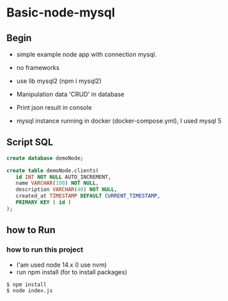# Basic-node-mysql

## Begin
- simple example node app with connection mysql.

- no frameworks

- use lib mysql2 (npm i mysql2) 

- Manipulation data 'CRUD' in database

- Print json result in console

- mysql instance running in docker (docker-compose.yml), I used mysql 5

## Script SQL

```sql
create database demoNode;

create table demoNode.clients(
   id INT NOT NULL AUTO_INCREMENT,
   name VARCHAR(100) NOT NULL,
   description VARCHAR(40) NOT NULL,
   created_at TIMESTAMP DEFAULT CURRENT_TIMESTAMP,
   PRIMARY KEY ( id )
);
```

## how to Run
### how to run this project
- I'am used node 14.x (I use nvm)
- run npm install (for to install packages)

```bash
$ npm install
$ node index.js
```
